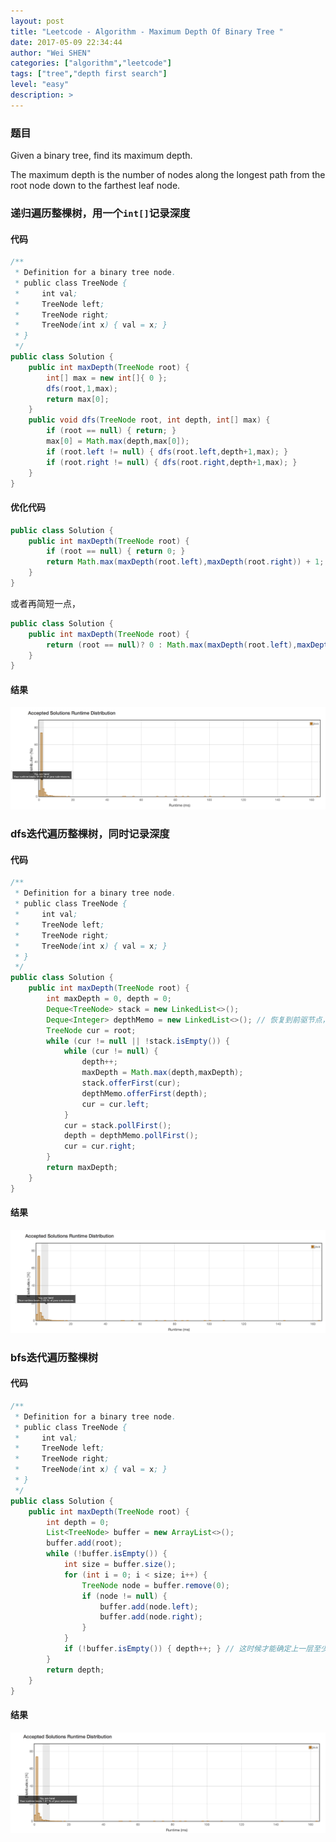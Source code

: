 ```yaml
---
layout: post
title: "Leetcode - Algorithm - Maximum Depth Of Binary Tree "
date: 2017-05-09 22:34:44
author: "Wei SHEN"
categories: ["algorithm","leetcode"]
tags: ["tree","depth first search"]
level: "easy"
description: >
---
```


### 题目
Given a binary tree, find its maximum depth.

The maximum depth is the number of nodes along the longest path from the root node down to the farthest leaf node.

### 递归遍历整棵树，用一个`int[]`记录深度

#### 代码
```java
/**
 * Definition for a binary tree node.
 * public class TreeNode {
 *     int val;
 *     TreeNode left;
 *     TreeNode right;
 *     TreeNode(int x) { val = x; }
 * }
 */
public class Solution {
    public int maxDepth(TreeNode root) {
        int[] max = new int[]{ 0 };
        dfs(root,1,max);
        return max[0];
    }
    public void dfs(TreeNode root, int depth, int[] max) {
        if (root == null) { return; }
        max[0] = Math.max(depth,max[0]);
        if (root.left != null) { dfs(root.left,depth+1,max); }
        if (root.right != null) { dfs(root.right,depth+1,max); }
    }
}
```

#### 优化代码
```java
public class Solution {
    public int maxDepth(TreeNode root) {
        if (root == null) { return 0; }
        return Math.max(maxDepth(root.left),maxDepth(root.right)) + 1;
    }
}
```

或者再简短一点，
```java
public class Solution {
    public int maxDepth(TreeNode root) {
        return (root == null)? 0 : Math.max(maxDepth(root.left),maxDepth(root.right)) + 1;
    }
}
```

#### 结果
![maximum-depth-of-binary-tree-1](/images/leetcode/maximum-depth-of-binary-tree-1.png)


### dfs迭代遍历整棵树，同时记录深度

#### 代码
```java
/**
 * Definition for a binary tree node.
 * public class TreeNode {
 *     int val;
 *     TreeNode left;
 *     TreeNode right;
 *     TreeNode(int x) { val = x; }
 * }
 */
public class Solution {
    public int maxDepth(TreeNode root) {
        int maxDepth = 0, depth = 0;
        Deque<TreeNode> stack = new LinkedList<>();
        Deque<Integer> depthMemo = new LinkedList<>(); // 恢复到前驱节点，也需要恢复深度
        TreeNode cur = root;
        while (cur != null || !stack.isEmpty()) {
            while (cur != null) {
                depth++;
                maxDepth = Math.max(depth,maxDepth);
                stack.offerFirst(cur);
                depthMemo.offerFirst(depth);
                cur = cur.left;
            }
            cur = stack.pollFirst();
            depth = depthMemo.pollFirst();
            cur = cur.right;
        }
        return maxDepth;
    }
}
```

#### 结果
![maximum-depth-of-binary-tree-2](/images/leetcode/maximum-depth-of-binary-tree-2.png)


### bfs迭代遍历整棵树

#### 代码
```java
/**
 * Definition for a binary tree node.
 * public class TreeNode {
 *     int val;
 *     TreeNode left;
 *     TreeNode right;
 *     TreeNode(int x) { val = x; }
 * }
 */
public class Solution {
    public int maxDepth(TreeNode root) {
        int depth = 0;
        List<TreeNode> buffer = new ArrayList<>();
        buffer.add(root);
        while (!buffer.isEmpty()) {
            int size = buffer.size();
            for (int i = 0; i < size; i++) {
                TreeNode node = buffer.remove(0);
                if (node != null) {
                    buffer.add(node.left);
                    buffer.add(node.right);
                }
            }
            if (!buffer.isEmpty()) { depth++; } // 这时候才能确定上一层至少有一个非null的节点
        }
        return depth;
    }
}
```

#### 结果
![maximum-depth-of-binary-tree-3](/images/leetcode/maximum-depth-of-binary-tree-3.png)

